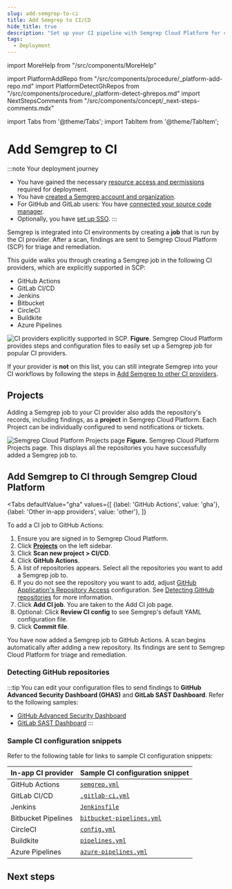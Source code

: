 ```yaml
---
slug: add-semgrep-to-ci
title: Add Semgrep to CI/CD
hide_title: true
description: "Set up your CI pipeline with Semgrep Cloud Platform for centralized rule and findings management."
tags:
  - Deployment
---
```


import MoreHelp from "/src/components/MoreHelp"

import PlatformAddRepo from "/src/components/procedure/_platform-add-repo.md"
import PlatformDetectGhRepos from "/src/components/procedure/_platform-detect-ghrepos.md"
import NextStepsComments from "/src/components/concept/_next-steps-comments.mdx"

import Tabs from '@theme/Tabs';
import TabItem from '@theme/TabItem';

# Add Semgrep to CI

:::note Your deployment journey
- You have gained the necessary [resource access and permissions](/deployment/checklist) required for deployment.
- You have [created a Semgrep account and organization](/deployment/create-account-and-orgs). 
- For GitHub and GitLab users: You have [connected your source code manager](/deployment/connect-scm).
- Optionally, you have [set up SSO](/deployment/sso).
:::

Semgrep is integrated into CI environments by creating a **job** that is run by the CI provider. After a scan, findings are sent to Semgrep Cloud Platform (SCP) for triage and remediation. 

This guide walks you through creating a Semgrep job in the following CI providers, which are explicitly supported in SCP:

- GitHub Actions
- GitLab CI/CD
- Jenkins
- Bitbucket
- CircleCI
- Buildkite
- Azure Pipelines

![CI providers explicitly supported in SCP.](/img/in-app-providers.png#bordered)
**Figure**. Semgrep Cloud Platform provides steps and configuration files to easily set up a Semgrep job for popular CI providers.

If your provider is **not** on this list, you can still integrate Semgrep into your CI workflows by following the steps in [<i class="fa-regular fa-file-lines"></i> Add Semgrep to other CI providers](/deployment/add-semgrep-to-other-ci-providers).

## Projects

Adding a Semgrep job to your CI provider also adds the repository's records, including findings, as a **project** in Semgrep Cloud Platform. Each Project can be individually configured to send notifications or tickets. 

![Semgrep Cloud Platform Projects page](/img/projects-page.png)
**Figure.** Semgrep Cloud Platform Projects page. This displays all the repositories you have successfully added a Semgrep job to.

## Add Semgrep to CI through Semgrep Cloud Platform

<Tabs
    defaultValue="gha"
    values={[
    {label: 'GitHub Actions', value: 'gha'},
    {label: 'Other in-app providers', value: 'other'},
    ]}
>

<TabItem value='gha'>

To add a CI job to GitHub Actions:

1. Ensure you are signed in to Semgrep Cloud Platform.
1. Click **[Projects](https://semgrep.dev/orgs/-/projects)** on the left sidebar.
1. Click **Scan new project > CI/CD**.
1. Click **GitHub Actions**.
1. A list of repositories appears. Select all the repositories you want to add a Semgrep job to.
1. If you do not see the repository you want to add, adjust [<i class="fas fa-external-link fa-xs"></i> GitHub Application's Repository Access](https://github.com/settings/installations) configuration. See [Detecting GitHub repositories](#detecting-github-repositories) for more information.
1. Click **Add CI job**. You are taken to the Add CI job page.
1. Optional: Click **Review CI config** to see Semgrep's default YAML configuration file. 
1. Click **Commit file**.

You have now added a Semgrep job to GitHub Actions. A scan begins automatically after adding a new repository. Its findings are sent to Semgrep Cloud Platform for triage and remediation.

### Detecting GitHub repositories

<PlatformDetectGhRepos />

</TabItem>

<TabItem value="other">

<PlatformAddRepo />

</TabItem>
</Tabs>

:::tip
You can edit your configuration files to send findings to **GitHub Advanced Security Dashboard (GHAS)** and **GitLab SAST Dashboard**. Refer to the following samples:
- [GitHub Advanced Security Dashboard](/semgrep-ci/sample-ci-configs/#github-actions)
- [GitLab SAST Dashboard](/semgrep-ci/sample-ci-configs/#gitlab-cicd)
:::

### Sample CI configuration snippets

Refer to the following table for links to sample CI configuration snippets:

| In-app CI provider   | Sample CI configuration snippet |
| :------------------- | :-----------------------------  |
| GitHub Actions       |  [`semgrep.yml`](/semgrep-ci/sample-ci-configs/#github-actions) |
| GitLab CI/CD         | [`.gitlab-ci.yml`](/semgrep-ci/sample-ci-configs/#gitlab-cicd) |
| Jenkins              | [`Jenkinsfile`](/semgrep-ci/sample-ci-configs/#jenkins) |
| Bitbucket Pipelines  | [`bitbucket-pipelines.yml`](/semgrep-ci/sample-ci-configs/#bitbucket-pipelines) |
| CircleCI             | [`config.yml`](/semgrep-ci/sample-ci-configs/#circleci) |
| Buildkite            | [`pipelines.yml`](/semgrep-ci/sample-ci-configs/#buildkite) |
| Azure Pipelines      | [`azure-pipelines.yml`](/semgrep-ci/sample-ci-configs/#azure-pipelines) |

## Next steps

<NextStepsComments />

<!-- After setting up PR comments:

1. (If applicable) Configure SCA scans
-> Core deployment is done at this point

2. Enterprise stuff
3. Other deployment environments
4. Set up notifications, ticketing, API, Devex
-->

<!--  Outline of other docs

2. GitHub actions branch protection
3. Other CI providers (environment variables set up) -->

<!-- Changes to existing

https://semgrep.dev/docs/semgrep-ci/running-semgrep-ci-with-semgrep-cloud-platform/#compatibility-of-environment-variables
-> maybe place these into sample CI configs? or separate thing entirely

-->

